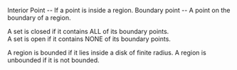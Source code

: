 Interior Point -- If a point is inside a region.
Boundary point -- A point on the boundary of a region.

A set is closed if it contains ALL of its boundary points.  
A set is open if it contains NONE of its boundary points.

A region is bounded if it lies inside a disk of finite radius. A region is unbounded if it is not bounded.
